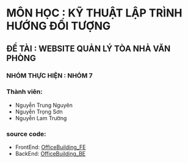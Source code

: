 # MÔN HỌC : **KỸ THUẬT LẬP TRÌNH HƯỚNG ĐỐI TƯỢNG**
## ĐỀ TÀI : **WEBSITE QUẢN LÝ TÒA NHÀ VĂN PHÒNG**
### NHÓM THỰC HIỆN : NHÓM 7
### Thành viên:
* Nguyễn Trung Nguyên
* Nguyễn Trọng Sơn
* Nguyễn Lam Trường


### source code:

* FrontEnd: [OfficeBuilding_FE](https://github.com/TruongDayx2/OfficeBuilding_FE) 
* BackEnd: [OfficeBuilding_BE](https://github.com/TruongDayx2/OfficeBuilding_BE)
